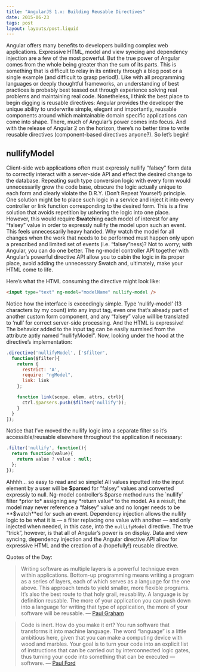 ```yaml
---
title: "AngularJS 1.x: Building Reusable Directives"
date: 2015-06-23
tags: post
layout: layouts/post.liquid
---
```


Angular offers many benefits to developers building complex web applications. Expressive HTML, model and view syncing and dependency injection are a few of the most powerful. But the true power of Angular comes from the whole being greater than the sum of its parts. This is something that is difficult to relay in its entirety through a blog post or a single example (and difficult to grasp period!). Like with all programming languages or deeply thoughtful frameworks, an understanding of best practices is probably best teased out through experience solving real problems and maintaining real code. Nonetheless, I think the best place to begin digging is reusable directives: Angular provides the developer the unique ability to underwrite simple, elegant and importantly, reusable components around which maintainable domain specific applications can come into shape. There, much of Angular’s power comes into focus. And with the release of Angular 2 on the horizon, there’s no better time to write reusable directives (component-based directives anyone?). So let’s begin!

## nullifyModel

Client-side web applications often must expressly nullify “falsey” form data to correctly interact with a server-side API and effect the desired change to the database. Repeating such type conversion logic with every form would unnecessarily grow the code base, obscure the logic actually unique to each form and clearly violate the D.R.Y. (Don’t Repeat Yourself) principle. One solution might be to place such logic in a service and inject it into every controller or link function corresponding to the desired form. This is a fine solution that avoids repetition by ushering the logic into one place. However, this would require **\$watch**ing each model of interest for any “falsey” value in order to expressly nullify the model upon such an event. This feels unnecessarily heavy handed. Why watch the model for all changes when the work that needs to be performed must happen only upon a prescribed and limited set of events (i.e. “falsey”ness)? Not to worry; with Angular, you can do one better. The ng-model controller API together with Angular’s powerful directive API allow you to cabin the logic in its proper place, avoid adding the unnecessary \$watch and, ultimately, make your HTML come to life.

Here’s what the HTML consuming the directive might look like:

```html
<input type="text" ng-model="modelName" nullify-model />
```

Notice how the interface is exceedingly simple. Type ‘nullify-model’ (13 characters by my count) into any input tag, even one that’s already part of another custom form component, and any “falsey” value will be translated to ‘null’ for correct server-side processing. And the HTML is expressive! The behavior added to the input tag can be easily surmised from the attribute aptly named “nullifyModel”. Now, looking under the hood at the directive’s implementation:

```js
.directive('nullifyModel', ['$filter',
  function($filter){
    return {
      restrict: 'A',
      require: "ngModel",
      link: link
    };

    function link(scope, elem, attrs, ctrl){
      ctrl.$parsers.push($filter('nullify'));
    }
  }
]);
```

Notice that I’ve moved the nullify logic into a separate filter so it’s accessible/reusable elsewhere throughout the application if necessary:

```js
.filter('nullify', function(){
  return function(value){
    return value ? value : null;
  };
});
```

Ahhhh… so easy to read and so simple! All values inputted into the input element by a user will be **$parse**d for “falsey” values and converted expressly to null. Ng-model controller’s $parse method runs the `nullify` filter *prior to* assigning any *return value* to the model. As a result, the model may never reference a “falsey” value and no longer needs to be **$watch**ed for such an event. Dependency injection allows the nullify logic to be what it is — a filter replacing one value with another — and only injected when needed, in this case, into the `nullifyModel` directive. The true “trick”, however, is that all of Angular’s power is on display. Data and view syncing, dependency injection and the Angular directive API allow for expressive HTML and the creation of a (hopefully!) reusable directive.

Quotes of the Day:

> Writing software as multiple layers is a powerful technique even within applications. Bottom-up programming means writing a program as a series of layers, each of which serves as a language for the one above. This approach tends to yield smaller, more flexible programs. It’s also the best route to that holy grail, reusability. A language is by definition reusable. The more of your application you can push down into a language for writing that type of application, the more of your software will be reusable. — [Paul Graham](http://www.paulgraham.com/hundred.html)

> Code is inert. How do you make it ert? You run software that transforms it into machine language. The word “language” is a little ambitious here, given that you can make a computing device with wood and marbles. Your goal is to turn your code into an explicit list of instructions that can be carried out by interconnected logic gates, thus turning your code into something that can be executed — software. — [Paul Ford](http://www.bloomberg.com/graphics/2015-paul-ford-what-is-code/)
